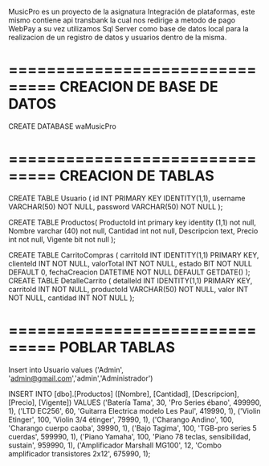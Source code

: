 MusicPro es un proyecto de la asignatura Integración de plataformas, este mismo contiene api transbank la cual nos redirige a metodo de pago WebPay
a su vez utilizamos Sql Server como base de datos local para la realizacion de un registro de datos y usuarios dentro de la misma.


===============================
CREACION DE BASE DE DATOS
===============================

CREATE DATABASE waMusicPro

===============================
CREACION DE TABLAS
===============================

CREATE TABLE Usuario (
    id INT PRIMARY KEY IDENTITY(1,1),
    username VARCHAR(50) NOT NULL,
    password VARCHAR(50) NOT NULL
);

CREATE TABLE Productos(
    ProductoId int primary key identity (1,1) not null,
    Nombre varchar (40) not null,
    Cantidad int not null,
    Descripcion text,
    Precio int not null,
    Vigente bit not null
);

CREATE TABLE CarritoCompras (
    carritoId INT IDENTITY(1,1) PRIMARY KEY,
    clienteId INT NOT NULL,
    valorTotal INT NOT NULL,
    estado BIT NOT NULL DEFAULT 0,
    fechaCreacion DATETIME NOT NULL DEFAULT GETDATE()
);
CREATE TABLE DetalleCarrito (
    detalleId INT IDENTITY(1,1) PRIMARY KEY,
    carritoId INT NOT NULL,
    productoId VARCHAR(50) NOT NULL,
    valor INT NOT NULL,
    cantidad INT NOT NULL
);

===============================
POBLAR TABLAS
===============================

Insert into Usuario values ('Admin', 'admin@gmail.com','admin','Administrador')


INSERT INTO [dbo].[Productos] ([Nombre], [Cantidad], [Descripcion], [Precio], [Vigente]) VALUES
('Batería Tama', 30, 'Pro Series ébano', 499990, 1),
('LTD EC256', 60, 'Guitarra Electrica modelo Les Paul', 419990, 1),
('Violin Etinger', 100, 'Violin 3/4 étinger', 79990, 1),
('Charango Andino', 100, 'Charango cuerpo caoba', 39990, 1),
('Bajo Tagima', 100, 'TGB-pro series 5 cuerdas', 599990, 1),
('Piano Yamaha', 100, 'Piano 78 teclas, sensibilidad, sustain', 959990, 1),
('Amplificador Marshall MG100', 12, 'Combo amplificador transistores 2x12', 675990, 1);
